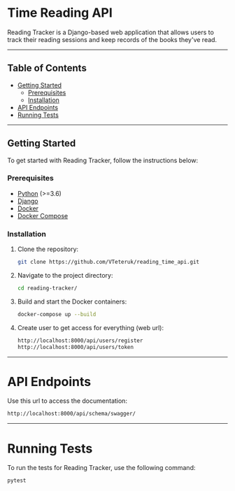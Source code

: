 # Time Reading API

Reading Tracker is a Django-based web application that allows users to track their reading sessions and keep records of the books they've read.
___
## Table of Contents

- [Getting Started](#getting-started)
  - [Prerequisites](#prerequisites)
  - [Installation](#installation)
- [API Endpoints](#api-endpoints)
- [Running Tests](#running-tests)
___
## Getting Started

To get started with Reading Tracker, follow the instructions below:

### Prerequisites

- [Python](https://www.python.org/) (>=3.6)
- [Django](https://www.djangoproject.com/)
- [Docker](https://www.docker.com/)
- [Docker Compose](https://docs.docker.com/compose/)

### Installation

1. Clone the repository:

   ```bash
   git clone https://github.com/VTeteruk/reading_time_api.git
   ```
2. Navigate to the project directory:

    ```bash
    cd reading-tracker/
    ```
3. Build and start the Docker containers:
    ```bash
    docker-compose up --build
    ```
4. Create user to get access for everything (web url):
   ```bash
   http://localhost:8000/api/users/register
   http://localhost:8000/api/users/token
   ```
___
# API Endpoints
Use this url to access the documentation:
```bash
http://localhost:8000/api/schema/swagger/
```
___
# Running Tests
To run the tests for Reading Tracker, use the following command:

```bash
pytest
```